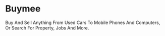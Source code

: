 # Buymee
Buy And Sell Anything From Used Cars To Mobile Phones And Computers, Or Search For Property, Jobs And More.
